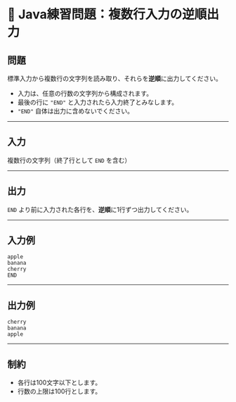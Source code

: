 # 🧩 Java練習問題：複数行入力の逆順出力

## 問題

標準入力から複数行の文字列を読み取り、それらを**逆順**に出力してください。

- 入力は、任意の行数の文字列から構成されます。
- 最後の行に `"END"` と入力されたら入力終了とみなします。
- `"END"` 自体は出力に含めないでください。

---

## 入力

複数行の文字列（終了行として `END` を含む）

---

## 出力

`END` より前に入力された各行を、**逆順**に1行ずつ出力してください。

---

## 入力例
```
apple
banana
cherry
END
```
---

## 出力例
```
cherry
banana
apple
```


---

## 制約

- 各行は100文字以下とします。
- 行数の上限は100行とします。